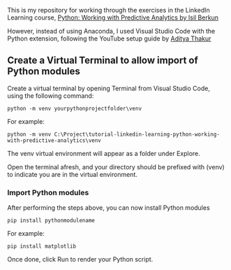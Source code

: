 This is my repository for working through the exercises in the LinkedIn Learning course, [Python: Working with Predictive Analytics by Isil Berkun](https://www.linkedin.com/learning/python-working-with-predictive-analytics/)

However, instead of using Anaconda, I used Visual Studio Code with the Python extension, following the YouTube setup guide by [Aditya Thakur](https://www.youtube.com/watch?v=ThU13tikHQw)

## Create a Virtual Terminal to allow import of Python modules

Create a virtual terminal by opening Terminal from Visual Studio Code, using the following command:

```
python -m venv yourpythonprojectfolder\venv
```

For example:
```
python -m venv C:\Project\tutorial-linkedin-learning-python-working-with-predictive-analytics\venv
```

The venv virtual environment will appear as a folder under Explore.

Open the terminal afresh, and your directory should be prefixed with (venv) to indicate you are in the virtual environment.

### Import Python modules

After performing the steps above, you can now install Python modules

```
pip install pythonmodulename
```

For example:
```
pip install matplotlib
```

Once done, click Run to render your Python script.
